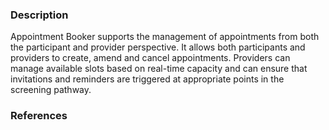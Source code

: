 ### Description

Appointment Booker supports the management of appointments from both the participant and provider perspective. It allows both participants and providers to create, amend and cancel appointments. Providers can manage available slots based on real-time capacity and can ensure that invitations and reminders are triggered at appropriate points in the screening pathway.

### References
